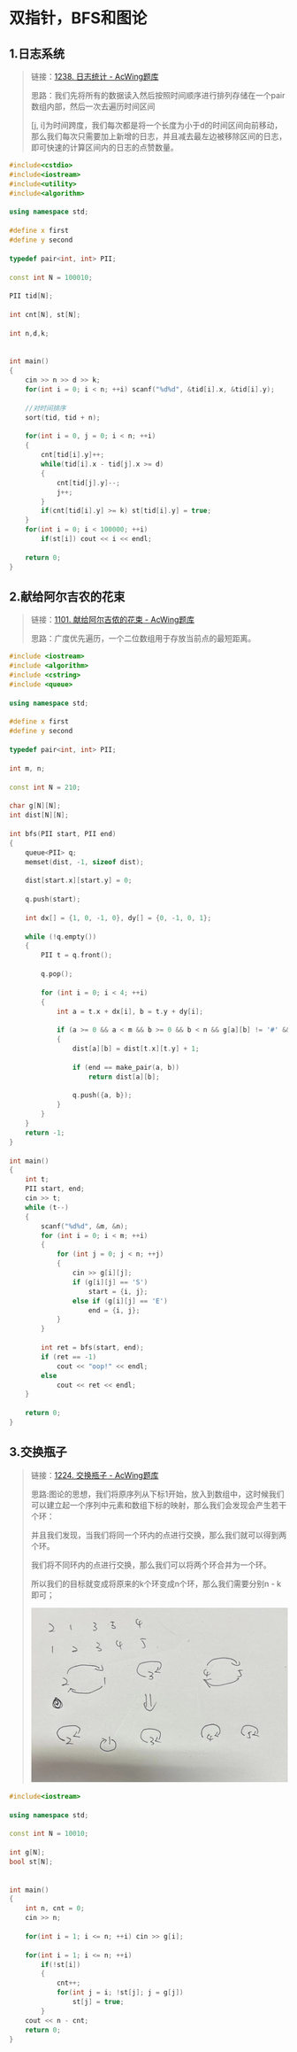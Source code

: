 # 双指针，BFS和图论

## 1.日志系统

> 链接：[1238. 日志统计 - AcWing题库](https://www.acwing.com/problem/content/description/1240/)
>
> 思路：我们先将所有的数据读入然后按照时间顺序进行排列存储在一个pair数组内部，然后一次去遍历时间区间
>
> [j, i]为时间跨度，我们每次都是将一个长度为小于d的时间区间向前移动，那么我们每次只需要加上新增的日志，并且减去最左边被移除区间的日志，即可快速的计算区间内的日志的点赞数量。

```cpp
#include<cstdio>
#include<iostream>
#include<utility>
#include<algorithm>

using namespace std;

#define x first
#define y second

typedef pair<int, int> PII;

const int N = 100010;

PII tid[N];

int cnt[N], st[N];

int n,d,k;


int main()
{
    cin >> n >> d >> k;
    for(int i = 0; i < n; ++i) scanf("%d%d", &tid[i].x, &tid[i].y);
    
    //对时间排序
    sort(tid, tid + n);
    
    for(int i = 0, j = 0; i < n; ++i)
    {
        cnt[tid[i].y]++;
        while(tid[i].x - tid[j].x >= d)
        {
            cnt[tid[j].y]--;
            j++;
        }
        if(cnt[tid[i].y] >= k) st[tid[i].y] = true;
    }
    for(int i = 0; i < 100000; ++i)
        if(st[i]) cout << i << endl;
    
    return 0;
}
```

## 2.献给阿尔吉农的花束

> 链接：[1101. 献给阿尔吉侬的花束 - AcWing题库](https://www.acwing.com/problem/content/description/1103/)
>
> 思路：广度优先遍历，一个二位数组用于存放当前点的最短距离。

```cpp
#include <iostream>
#include <algorithm>
#include <cstring>
#include <queue>

using namespace std;

#define x first
#define y second

typedef pair<int, int> PII;

int m, n;

const int N = 210;

char g[N][N];
int dist[N][N];

int bfs(PII start, PII end)
{
    queue<PII> q;
    memset(dist, -1, sizeof dist);

    dist[start.x][start.y] = 0;

    q.push(start);

    int dx[] = {1, 0, -1, 0}, dy[] = {0, -1, 0, 1};

    while (!q.empty())
    {
        PII t = q.front();

        q.pop();

        for (int i = 0; i < 4; ++i)
        {
            int a = t.x + dx[i], b = t.y + dy[i];

            if (a >= 0 && a < m && b >= 0 && b < n && g[a][b] != '#' && dist[a][b] == -1)
            {
                dist[a][b] = dist[t.x][t.y] + 1;

                if (end == make_pair(a, b))
                    return dist[a][b];

                q.push({a, b});
            }
        }
    }
    return -1;
}

int main()
{
    int t;
    PII start, end;
    cin >> t;
    while (t--)
    {
        scanf("%d%d", &m, &n);
        for (int i = 0; i < m; ++i)
        {
            for (int j = 0; j < n; ++j)
            {
                cin >> g[i][j];
                if (g[i][j] == 'S')
                    start = {i, j};
                else if (g[i][j] == 'E')
                    end = {i, j};
            }
        }

        int ret = bfs(start, end);
        if (ret == -1)
            cout << "oop!" << endl;
        else
            cout << ret << endl;
    }

    return 0;
}

```

## 3.交换瓶子

> 链接：[1224. 交换瓶子 - AcWing题库](https://www.acwing.com/problem/content/description/1226/)
>
> 思路:图论的思想，我们将原序列从下标1开始，放入到数组中，这时候我们可以建立起一个序列中元素和数组下标的映射，那么我们会发现会产生若干个环：
>
> 并且我们发现，当我们将同一个环内的点进行交换，那么我们就可以得到两个环。
>
> 我们将不同环内的点进行交换，那么我们可以将两个环合并为一个环。
>
> 所以我们的目标就变成将原来的k个环变成n个环，那么我们需要分别n - k即可；
>
> ![image-20240327213747843](assets/image-20240327213747843.png)

```cpp
#include<iostream>

using namespace std;

const int N = 10010;

int g[N];
bool st[N];


int main()
{
    int n, cnt = 0;
    cin >> n;
    
    for(int i = 1; i <= n; ++i) cin >> g[i];
    
    for(int i = 1; i <= n; ++i)
        if(!st[i])
        {
            cnt++;
            for(int j = i; !st[j]; j = g[j])
                st[j] = true;
        }
    cout << n - cnt;
    return 0;
}
```

